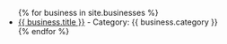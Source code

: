 <ul>
  {% for business in site.businesses %}
    <li><a href="{{ business.url }}">{{ business.title }}</a> - Category: {{ business.category }}</li>
  {% endfor %}
</ul>
